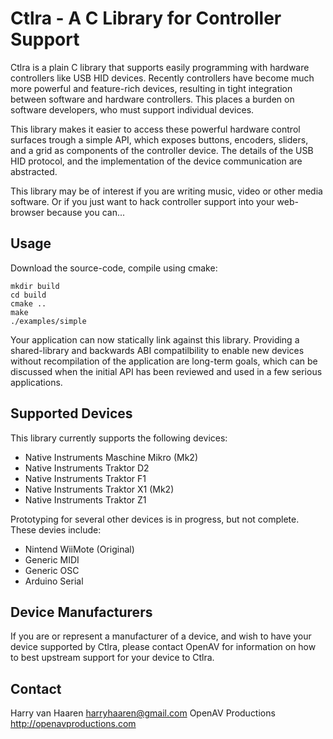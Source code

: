 Ctlra - A C Library for Controller Support
==========================================

Ctlra is a plain C library that supports easily programming with
hardware controllers like USB HID devices. Recently controllers have
become much more powerful and feature-rich devices, resulting in tight
integration between software and hardware controllers. This places a
burden on software developers, who must support individual devices.

This library makes it easier to access these powerful hardware control
surfaces trough a simple API, which exposes buttons, encoders, sliders,
and a grid as components of the controller device. The details of the
USB HID protocol, and the implementation of the device communication are
abstracted.

This library may be of interest if you are writing music, video or other
media software. Or if you just want to hack controller support into your
web-browser because you can...

Usage
-----

Download the source-code, compile using cmake:
```
mkdir build
cd build
cmake ..
make
./examples/simple
```

Your application can now statically link against this library. Providing
a shared-library and backwards ABI compatilbility to enable new devices
without recompilation of the application are long-term goals, which can be
discussed when the initial API has been reviewed and used in a few serious
applications.

Supported Devices
-----------------

This library currently supports the following devices:

- Native Instruments Maschine Mikro (Mk2)
- Native Instruments Traktor D2
- Native Instruments Traktor F1
- Native Instruments Traktor X1 (Mk2)
- Native Instruments Traktor Z1

Prototyping for several other devices is in progress, but not complete.
These devies include:

- Nintend WiiMote (Original)
- Generic MIDI
- Generic OSC
- Arduino Serial

Device Manufacturers
--------------------

If you are or represent a manufacturer of a device, and wish to have your
device supported by Ctlra, please contact OpenAV for information on how to
best upstream support for your device to Ctlra.

Contact
-------

Harry van Haaren <harryhaaren@gmail.com>
OpenAV Productions http://openavproductions.com

